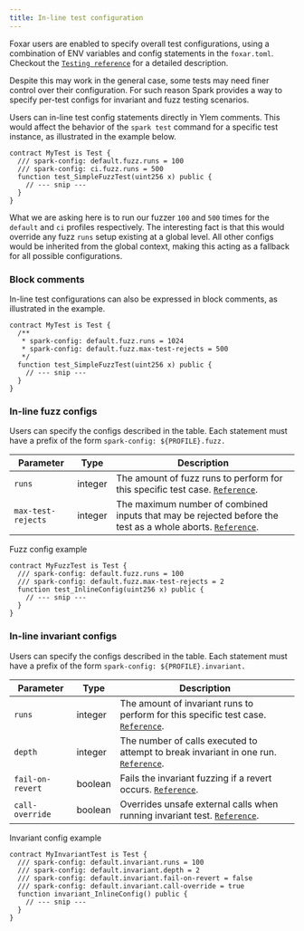 ```yaml
---
title: In-line test configuration
---
```


Foxar users are enabled to specify overall test configurations, using a combination of ENV variables and config statements in the `foxar.toml`. Checkout the [`Testing reference`][Testing Reference] for a detailed description.

Despite this may work in the general case, some tests may need finer control over their configuration. For such reason Spark provides a way to specify per-test configs for invariant and fuzz testing scenarios.

Users can in-line test config statements directly in Ylem comments. This would affect the behavior of the `spark test` command for a specific test instance, as illustrated in the example below.

```solidity
contract MyTest is Test {
  /// spark-config: default.fuzz.runs = 100
  /// spark-config: ci.fuzz.runs = 500
  function test_SimpleFuzzTest(uint256 x) public {
    // --- snip ---
  }
}
```

What we are asking here is to run our fuzzer `100` and `500` times for the `default` and `ci` profiles respectively. The interesting fact is that this would override any fuzz `runs` setup existing at a global level. All other configs would be inherited from the global context, making this acting as a fallback for all possible configurations.

### Block comments

In-line test configurations can also be expressed in block comments, as illustrated in the example.

```solidity
contract MyTest is Test {
  /**
   * spark-config: default.fuzz.runs = 1024
   * spark-config: default.fuzz.max-test-rejects = 500
   */
  function test_SimpleFuzzTest(uint256 x) public {
    // --- snip ---
  }
}
```

### In-line fuzz configs

Users can specify the configs described in the table. Each statement must have a prefix of the form `spark-config: ${PROFILE}.fuzz.`

| Parameter          | Type    | Description                                                                                                                    |
| ------------------ | ------- | ------------------------------------------------------------------------------------------------------------------------------ |
| `runs`             | integer | The amount of fuzz runs to perform for this specific test case. [`Reference`][testing].                                        |
| `max-test-rejects` | integer | The maximum number of combined inputs that may be rejected before the test as a whole aborts. [`Reference`][Max test rejects]. |

Fuzz config example

```solidity
contract MyFuzzTest is Test {
  /// spark-config: default.fuzz.runs = 100
  /// spark-config: default.fuzz.max-test-rejects = 2
  function test_InlineConfig(uint256 x) public {
    // --- snip ---
  }
}
```

### In-line invariant configs

Users can specify the configs described in the table. Each statement must have a prefix of the form `spark-config: ${PROFILE}.invariant.`

| Parameter        | Type    | Description                                                                                            |
| ---------------- | ------- | ------------------------------------------------------------------------------------------------------ |
| `runs`           | integer | The amount of invariant runs to perform for this specific test case. [`Reference`][Invariant runs].    |
| `depth`          | integer | The number of calls executed to attempt to break invariant in one run. [`Reference`][Invariant depth]. |
| `fail-on-revert` | boolean | Fails the invariant fuzzing if a revert occurs. [`Reference`][Fail on revert].                         |
| `call-override`  | boolean | Overrides unsafe external calls when running invariant test. [`Reference`][Invariant call override].   |

Invariant config example

```solidity
contract MyInvariantTest is Test {
  /// spark-config: default.invariant.runs = 100
  /// spark-config: default.invariant.depth = 2
  /// spark-config: default.invariant.fail-on-revert = false
  /// spark-config: default.invariant.call-override = true
  function invariant_InlineConfig() public {
    // --- snip ---
  }
}
```

[Testing Reference]: ./testing
[testing]: ./testing#runs
[Max test rejects]: ./testing#max_test_rejects
[Invariant runs]: ./testing#runs-1
[Invariant depth]: ./testing#depth
[Fail on revert]: ./testing#fail_on_revert
[Invariant call override]: ./testing#call_override
